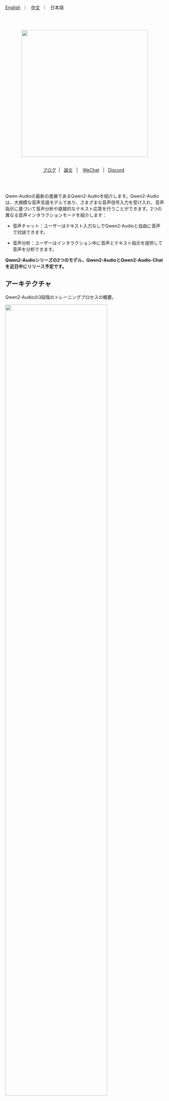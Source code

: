 <p align="left">
        <a href="README.md">English</a> &nbsp｜ &nbsp <a href="README_CN.md">中文</a> &nbsp｜ &nbsp 日本語
</p>
<br><br>

<p align="center">
    <img src="assets/logo.png" width="400"/>
<p>

<p align="center">
<br>
<a href="https://qwenlm.github.io/blog/">ブログ</a>&nbsp&nbsp| &nbsp&nbsp<a href="https://arxiv.org/abs/2407.10759">論文</a>&nbsp&nbsp | &nbsp&nbsp&nbsp<a href="https://github.com/QwenLM/Qwen/blob/main/assets/wechat.png">WeChat</a>&nbsp&nbsp | &nbsp&nbsp<a href="https://discord.gg/CV4E9rpNSD">Discord</a>&nbsp&nbsp</a>
</p>
<br><br>

Qwen-Audioの最新の進展であるQwen2-Audioを紹介します。Qwen2-Audioは、大規模な音声言語モデルであり、さまざまな音声信号入力を受け入れ、音声指示に基づいて音声分析や直接的なテキスト応答を行うことができます。2つの異なる音声インタラクションモードを紹介します：

* 音声チャット：ユーザーはテキスト入力なしでQwen2-Audioと自由に音声で対話できます。

* 音声分析：ユーザーはインタラクション中に音声とテキスト指示を提供して音声を分析できます。

**Qwen2-Audioシリーズの2つのモデル、Qwen2-AudioとQwen2-Audio-Chatを近日中にリリース予定です。**

## アーキテクチャ

Qwen2-Audioの3段階のトレーニングプロセスの概要。

<p align="left">
    <img src="assets/framework.png" width="80%"/>
<p>

## ニュースと更新
* 2024.7.15 🎉 **Qwen2-Audio**の論文を発表し、関連するモデル構造、トレーニング方法、およびモデルのパフォーマンスを紹介しました。詳細は[レポート](https://arxiv.org/abs/2407.10759)をご覧ください！

* 2023.11.30 🔥 **Qwen-Audio**シリーズをリリースしました。

<br>

## 評価
Qwen2-Audioの能力を以下の13の標準ベンチマークで評価しました：
<table><thead><tr><th>タスク</th><th>説明</th><th>データセット</th><th>分割</th><th>メトリック</th></tr></thead><tbody><tr><td rowspan="4">ASR</td><td rowspan="4">自動音声認識</td><td>Fleurs</td><td>dev | test</td><td rowspan="4">WER</td></tr><tr><td>Aishell2</td><td>test</td></tr><tr><td>Librispeech</td><td>dev | test</td></tr><tr><td>Common Voice</td><td>dev | test</td></tr><tr><td>S2TT</td><td>音声からテキストへの翻訳</td><td>CoVoST2</td><td>test</td><td>BLEU </td></tr><tr><td>SER</td><td>音声感情認識</td><td>Meld</td><td>test</td><td>ACC</td></tr><tr><td>VSC</td><td>声の分類</td><td>VocalSound</td><td>test</td><td>ACC</td></tr><tr><td rowspan="4">AIR-Bench<br></td><td>チャットベンチマーク-音声</td><td>Fisher<br>SpokenWOZ<br>IEMOCAP<br>Common voice</td><td>dev | test</td><td>GPT-4 Eval</td></tr><tr><td>チャットベンチマーク-音</td><td>Clotho</td><td>dev | test</td><td>GPT-4 Eval</td></tr>
<tr><td>チャットベンチマーク-音楽</td><td>MusicCaps</td><td>dev | test</td><td>GPT-4 Eval</td></tr><tr><td>チャットベンチマーク-混合音声</td><td>Common voice<br>AudioCaps<br>MusicCaps</td><td>dev | test</td><td>GPT-4 Eval</td></tr></tbody></table>

以下は全体のパフォーマンスです：
<p align="left">
    <img src="assets/radar_compare_qwen_audio.png" width="70%"/>
<p>

評価の詳細は以下の通りです：
<br>
<b>（注：ここで示す評価結果は、元のトレーニングフレームワークの初期モデルに基づいています。ただし、フレームワークをHuggingfaceに変換した後、スコアが低下しました。ここでは、論文の初期モデル結果から始めて、完全な評価結果を示します。）</b>

<table><thead><tr><th rowspan="2">タスク</th><th rowspan="2">データセット</th><th rowspan="2">モデル</th><th colspan="2">パフォーマンス</th></tr><tr><th>メトリック</th><th>結果</th></tr></thead><tbody><tr><td rowspan="15">ASR</td><td rowspan="7"><b>Librispeech</b><br>dev-clean | dev-other | <br>test-clean | test-other</td><td>SpeechT5</td><td rowspan="7">WER </td><td>2.1 | 5.5 | 2.4 | 5.8</td></tr><tr><td>SpeechNet</td><td>- | - | 30.7 | -</td></tr><tr><td>SLM-FT</td><td>- | - | 2.6 | 5.0</td></tr><tr><td>SALMONN</td><td>- | - | 2.1 | 4.9</td></tr><tr><td>SpeechVerse</td><td>- | - | 2.1 | 4.4</td></tr><tr><td>Qwen-Audio</td><td>1.8 | 4.0 | 2.0 | 4.2</td></tr><tr><td>Qwen2-Audio</td><td><b>1.3 | 3.4 | 1.6 | 3.6</b></td></tr><tr><td rowspan="2"><b>Common Voice 15</b> <br>en | zh | yue | fr</td><td>Whisper-large-v3</td><td rowspan="2">WER </td><td>9.3 | 12.8 | 10.9 | 10.8</td></tr><tr><td>Qwen2-Audio</td><td><b>8.6 | 6.9 | 5.9 | 9.6</b></td></tr>
<tr><td rowspan="2"><b>Fleurs</b> <br>zh</td><td>Whisper-large-v3</td><td rowspan="2">WER </td><td>7.7</td></tr><tr><td>Qwen2-Audio</td><td><b>7.5</b></td></tr><tr><td rowspan="4"><b>Aishell2</b> <br>Mic | iOS | Android</td><td>MMSpeech-base</td><td rowspan="4">WER </td><td>4.5 | 3.9 | 4.0</td></tr><tr><td>Paraformer-large</td><td>- | <b>2.9</b> | -</td></tr><tr><td>Qwen-Audio</td><td>3.3 | 3.1 | 3.3</td></tr><tr><td>Qwen2-Audio</td><td><b>3.0</b> | 3.0 | <b>2.9</b></td></tr><tr><td rowspan="8">S2TT</td><td rowspan="5"><b>CoVoST2</b> <br>en-de | de-en | <br>en-zh | zh-en</td><td>SALMONN</td><td rowspan="5">BLEU </td><td>18.6 | - | 33.1 | -</td></tr><tr><td>SpeechLLaMA</td><td>- | 27.1 | - | 12.3</td></tr><tr><td>BLSP</td><td>14.1 | - | - | -</td></tr><tr><td>Qwen-Audio</td><td>25.1 | 33.9 | 41.5 | 15.7</td></tr><tr><td>Qwen2-Audio</td><td><b>29.9 | 35.2 | 45.2 | 24.4</b></td></tr>
<tr><td rowspan="3"><b>CoVoST2</b> <br>es-en | fr-en | it-en |</td><td>SpeechLLaMA</td><td rowspan="3">BLEU </td><td>27.9 | 25.2 | 25.9</td></tr><tr><td>Qwen-Audio</td><td>39.7 | <b>38.5</b> | 36.0</td></tr><tr><td>Qwen2-Audio</td><td><b>40.0 | 38.5 | 36.3</b></td></tr><tr><td rowspan="3">SER</td><td rowspan="3"><b>Meld</b></td><td>WavLM-large</td><td rowspan="3">ACC </td><td>0.542</td></tr><tr><td>Qwen-Audio</td><td><b>0.557</b></td></tr><tr><td>Qwen2-Audio</td><td>0.553</td></tr><tr><td rowspan="4">VSC</td><td rowspan="4"><b>VocalSound</b></td><td>CLAP</td><td rowspan="4">ACC </td><td>0.4945</td></tr><tr><td>Pengi</td><td>0.6035</td></tr><tr><td>Qwen-Audio</td><td>0.9289</td></tr><tr><td>Qwen2-Audio</td><td><b>0.9392</b></td></tr>
<tr><td>AIR-Bench <br></td><td><b>チャットベンチマーク</b><br>音声 | 音 |<br> 音楽 | 混合音声</td><td>SALMONN<br>BLSP<br>Pandagpt<br>Macaw-LLM<br>SpeechGPT<br>Next-gpt<br>Qwen-Audio<br>Gemini-1.5-pro<br>Qwen2-Audio</td><td>GPT-4 </td><td>6.16 | 6.28 | 5.95 | 6.08<br>6.17 | 5.55 | 5.08 | 5.33<br>3.58 | 5.46 | 5.06 | 4.25<br>0.97 | 1.01 | 0.91 | 1.01<br>1.57 | 0.95 | 0.95 | 4.13<br>3.86 | 4.76 | 4.18 | 4.13<br>6.47 | 6.95 | 5.52 | 6.08<br>6.97 | 5.49 | 5.06 | 5.27<br><b>7.18 | 6.99 | 6.79 | 6.77</b></td></tr></tbody></table>

<b>（次にHuggingfaceに変換した後）</b>

<table><thead><tr><th rowspan="2">タスク</th><th rowspan="2">データセット</th><th rowspan="2">モデル</th><th colspan="2">パフォーマンス</th></tr><tr><th>メトリック</th><th>結果</th></tr></thead><tbody><tr><td rowspan="15">ASR</td><td rowspan="7"><b>Librispeech</b><br>dev-clean | dev-other | <br>test-clean | test-other</td><td>SpeechT5</td><td rowspan="7">WER </td><td>2.1 | 5.5 | 2.4 | 5.8</td></tr><tr><td>SpeechNet</td><td>- | - | 30.7 | -</td></tr><tr><td>SLM-FT</td><td>- | - | 2.6 | 5.0</td></tr><tr><td>SALMONN</td><td>- | - | 2.1 | 4.9</td></tr><tr><td>SpeechVerse</td><td>- | - | 2.1 | 4.4</td></tr><tr><td>Qwen-Audio</td><td>1.8 | 4.0 | 2.0 | 4.2</td></tr><tr><td>Qwen2-Audio</td><td><b>1.7 | 3.6 | 1.7 | 4.0</b></td></tr><tr><td rowspan="2"><b>Common Voice 15</b> <br>en | zh | yue | fr</td><td>Whisper-large-v3</td><td rowspan="2">WER </td><td>9.3 | 12.8 | 10.9 | 10.8</td></tr><tr><td>Qwen2-Audio</td><td><b>8.7 | 6.5 | 5.9 | 9.6</b></td></tr>
<tr><td rowspan="2"><b>Fleurs</b> <br>zh</td><td>Whisper-large-v3</td><td rowspan="2">WER </td><td>7.7</td></tr><tr><td>Qwen2-Audio</td><td><b>7.0</b></td></tr><tr><td rowspan="4"><b>Aishell2</b> <br>Mic | iOS | Android</td><td>MMSpeech-base</td><td rowspan="4">WER </td><td>4.5 | 3.9 | 4.0</td></tr><tr><td>Paraformer-large</td><td>- | <b>2.9</b> | -</td></tr><tr><td>Qwen-Audio</td><td>3.3 | 3.1 | 3.3</td></tr><tr><td>Qwen2-Audio</td><td><b>3.2</b> | 3.1 | <b>2.9</b></td></tr><tr><td rowspan="8">S2TT</td><td rowspan="5"><b>CoVoST2</b> <br>en-de | de-en | <br>en-zh | zh-en</td><td>SALMONN</td><td rowspan="5">BLEU </td><td>18.6 | - | 33.1 | -</td></tr><tr><td>SpeechLLaMA</td><td>- | 27.1 | - | 12.3</td></tr><tr><td>BLSP</td><td>14.1 | - | - | -</td></tr><tr><td>Qwen-Audio</td><td>25.1 | <b>33.9</b> | 41.5 | 15.7</td></tr><tr><td>Qwen2-Audio</td><td><b>29.6</b> | 33.6 | <b>45.6</b> | <b>24.0</b></td></tr>
<tr><td rowspan="3"><b>CoVoST2</b> <br>es-en | fr-en | it-en |</td><td>SpeechLLaMA</td><td rowspan="3">BLEU </td><td>27.9 | 25.2 | 25.9</td></tr><tr><td>Qwen-Audio</td><td><b>39.7 | 38.5 | 36.0</b></td></tr><tr><td>Qwen2-Audio</td><td>38.7 | 37.2 | 35.2</td></tr><tr><td rowspan="3">SER</td><td rowspan="3"><b>Meld</b></td><td>WavLM-large</td><td rowspan="3">ACC </td><td>0.542</td></tr><tr><td>Qwen-Audio</td><td><b>0.557</b></td></tr><tr><td>Qwen2-Audio</td><td>0.535</td></tr><tr><td rowspan="4">VSC</td><td rowspan="4"><b>VocalSound</b></td><td>CLAP</td><td rowspan="4">ACC </td><td>0.4945</td></tr><tr><td>Pengi</td><td>0.6035</td></tr><tr><td>Qwen-Audio</td><td>0.9289</td></tr><tr><td>Qwen2-Audio</td><td><b>0.9395</b></td></tr>
<tr><td>AIR-Bench <br></td><td><b>チャットベンチマーク</b><br>音声 | 音 |<br> 音楽 | 混合音声</td><td>SALMONN<br>BLSP<br>Pandagpt<br>Macaw-LLM<br>SpeechGPT<br>Next-gpt<br>Qwen-Audio<br>Gemini-1.5-pro<br>Qwen2-Audio</td><td>GPT-4 </td><td>6.16 | 6.28 | 5.95 | 6.08<br>6.17 | 5.55 | 5.08 | 5.33<br>3.58 | 5.46 | 5.06 | 4.25<br>0.97 | 1.01 | 0.91 | 1.01<br>1.57 | 0.95 | 0.95 | 4.13<br>3.86 | 4.76 | 4.18 | 4.13<br>6.47 | <b>6.95</b> | 5.52 | 6.08<br>6.97 | 5.49 | 5.06 | 5.27<br><b>7.24</b> | 6.83 | <b>6.73</b> | <b>6.42</b></td></tr></tbody></table>

すべての**評価スクリプト**を提供し、結果を再現します。**Huggingface、ModelScope、Web UI**を近日中に提供します。
数日お待ちください。プロセスを進めています。

## デモ
より印象的なケースは、[Qwenのブログ](https://qwenlm.github.io/blog/)で更新されます。

## 採用情報

フルタイムまたはインターンとして参加することに興味がある場合は、qwen_audio@list.alibaba-inc.comまでご連絡ください。
<br>

## ライセンス契約

各モデルのHFリポジトリ内のライセンスを確認してください。商業利用の申請を提出する必要はありません。
<br>

## 引用

私たちの論文やコードがあなたの研究に役立つ場合は、スター :star: と引用 :pencil: を検討してください :)

```BibTeX
@article{Qwen-Audio,
  title={Qwen-Audio: Advancing Universal Audio Understanding via Unified Large-Scale Audio-Language Models},
  author={Chu, Yunfei and Xu, Jin and Zhou, Xiaohuan and Yang, Qian and Zhang, Shiliang and Yan, Zhijie  and Zhou, Chang and Zhou, Jingren},
  journal={arXiv preprint arXiv:2311.07919},
  year={2023}
}
```

```BibTeX
@article{Qwen2-Audio,
  title={Qwen2-Audio Technical Report},
  author={Chu, Yunfei and Xu, Jin and Yang, Qian and Wei, Haojie and Wei, Xipin and Guo,  Zhifang and Leng, Yichong and Lv, Yuanjun and He, Jinzheng and Lin, Junyang and Zhou, Chang and Zhou, Jingren},
  journal={arXiv preprint arXiv:2407.10759},
  year={2024}
}
```
<br>

## お問い合わせ

研究チームまたは製品チームにメッセージを残したい場合は、qianwen_opensource@alibabacloud.comまでメールでご連絡ください。
